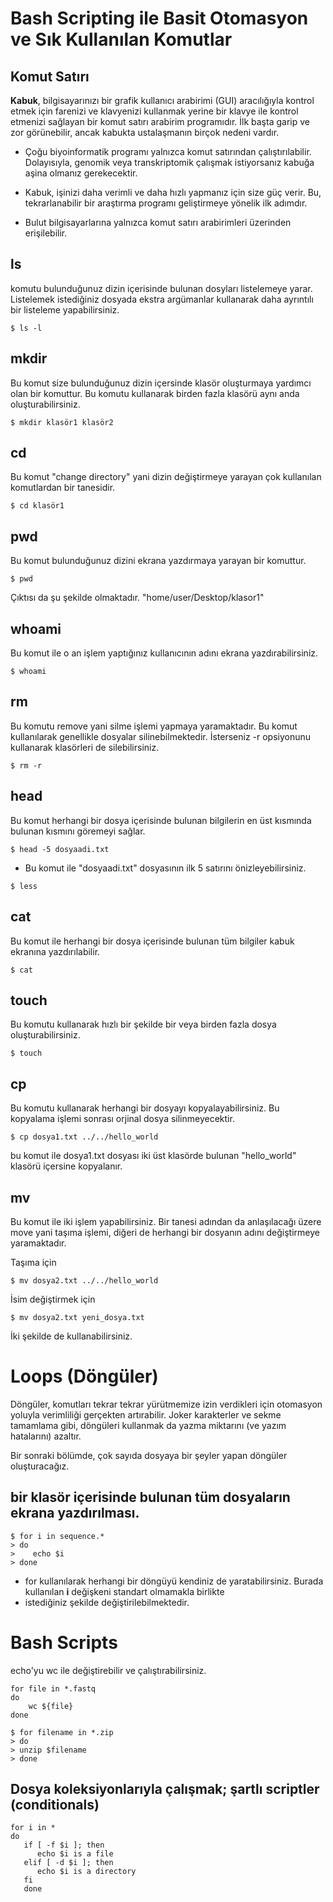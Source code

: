 # Bash Scripting ile Basit Otomasyon ve Sık Kullanılan Komutlar
## Komut Satırı

**Kabuk**, bilgisayarınızı bir grafik kullanıcı arabirimi (GUI) aracılığıyla kontrol etmek için farenizi ve klavyenizi kullanmak yerine bir klavye ile kontrol etmenizi sağlayan bir komut satırı arabirim programıdır. İlk başta garip ve zor görünebilir, ancak kabukta ustalaşmanın birçok nedeni vardır.

* Çoğu biyoinformatik programı yalnızca komut satırından çalıştırılabilir. Dolayısıyla, genomik veya transkriptomik çalışmak istiyorsanız kabuğa aşina olmanız gerekecektir.
* Kabuk, işinizi daha verimli ve daha hızlı yapmanız için size güç verir. Bu, tekrarlanabilir bir araştırma programı geliştirmeye yönelik ilk adımdır.

* Bulut bilgisayarlarına yalnızca komut satırı arabirimleri üzerinden erişilebilir.


## ls 
komutu bulunduğunuz dizin içerisinde bulunan dosyları listelemeye yarar. Listelemek istediğiniz dosyada
ekstra argümanlar kullanarak daha ayrıntılı bir listeleme yapabilirsiniz.

~~~ {.bash}
$ ls -l
~~~

## mkdir
Bu komut size bulunduğunuz dizin içersinde klasör oluşturmaya yardımcı olan bir komuttur.
Bu komutu kullanarak birden fazla klasörü aynı anda oluşturabilirsiniz.

~~~ {.bash}
$ mkdir klasör1 klasör2
~~~

## cd 
Bu komut "change directory" yani dizin değiştirmeye yarayan çok kullanılan komutlardan bir tanesidir. 

~~~ {.bash}
$ cd klasör1
~~~

## pwd
Bu komut bulunduğunuz dizini ekrana yazdırmaya yarayan bir komuttur. 
~~~ {.bash}
$ pwd
~~~
Çıktısı da şu şekilde olmaktadır. "home/user/Desktop/klasor1"

## whoami
Bu komut ile o an işlem yaptığınız kullanıcının adını ekrana yazdırabilirsiniz.
~~~ {.bash}
$ whoami
~~~

## rm
Bu komutu remove yani silme işlemi yapmaya yaramaktadır. Bu komut kullanılarak genellikle dosyalar silinebilmektedir.
İsterseniz -r opsiyonunu kullanarak klasörleri de silebilirsiniz.
~~~ {.bash}
$ rm -r
~~~

## head
Bu komut herhangi bir dosya içerisinde bulunan bilgilerin en üst kısmında bulunan kısmını göremeyi sağlar.

~~~ {.bash}
$ head -5 dosyaadi.txt
~~~
* Bu komut ile "dosyaadi.txt" dosyasının ilk 5 satırını önizleyebilirsiniz.

~~~ {.bash}
$ less
~~~

## cat
Bu komut ile herhangi bir dosya içerisinde bulunan tüm bilgiler kabuk ekranına yazdırılabilir.

~~~ {.bash}
$ cat
~~~


## touch
Bu komutu kullanarak hızlı bir şekilde bir veya birden fazla dosya oluşturabilirsiniz.

~~~ {.bash}
$ touch
~~~

## cp
Bu komutu kullanarak herhangi bir dosyayı kopyalayabilirsiniz. Bu kopyalama işlemi sonrası orjinal dosya silinmeyecektir.

~~~ {.bash}
$ cp dosya1.txt ../../hello_world
~~~
bu komut ile dosya1.txt dosyası iki üst klasörde bulunan "hello_world" klasörü içersine kopyalanır.

## mv
Bu komut ile iki işlem yapabilirsiniz. Bir tanesi adından da anlaşılacağı üzere move yani taşıma işlemi, diğeri de herhangi bir dosyanın adını değiştirmeye yaramaktadır. 

Taşıma için 
~~~ {.bash}
$ mv dosya2.txt ../../hello_world
~~~
İsim değiştirmek için
~~~ {.bash}
$ mv dosya2.txt yeni_dosya.txt
~~~

İki şekilde de kullanabilirsiniz.




# Loops (Döngüler)
Döngüler, komutları tekrar tekrar yürütmemize izin verdikleri için otomasyon yoluyla verimliliği gerçekten artırabilir. Joker karakterler ve sekme tamamlama gibi, döngüleri kullanmak da yazma miktarını (ve yazım hatalarını) azaltır.

Bir sonraki bölümde, çok sayıda dosyaya bir şeyler yapan döngüler oluşturacağız.


## bir klasör içerisinde bulunan tüm dosyaların ekrana yazdırılması. 
~~~ {.bash}
$ for i in sequence.*
> do
>    echo $i
> done
~~~

* for kullanılarak herhangi bir döngüyü kendiniz de yaratabilirsiniz. Burada kullanılan **i** değişkeni standart olmamakla birlikte
* istediğiniz şekilde değiştirilebilmektedir.



# Bash Scripts

echo'yu wc ile değiştirebilir ve çalıştırabilirsiniz.


~~~ {.bash}
for file in *.fastq
do
	wc ${file}
done
~~~

~~~ {.bash}
$ for filename in *.zip
> do
> unzip $filename
> done
~~~

## Dosya koleksiyonlarıyla çalışmak; şartlı scriptler (conditionals)

~~~ {.bash}
for i in *
do
   if [ -f $i ]; then
      echo $i is a file
   elif [ -d $i ]; then
      echo $i is a directory
   fi
   done
~~~




